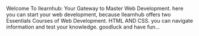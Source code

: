 Welcome To Ilearnhub: Your Gateway to Master Web Development. here you can start your web development, because Ilearnhub offers two Essentials Courses of Web Development. HTML AND CSS. you can navigate information and test your knowledge. goodluck and have fun...
